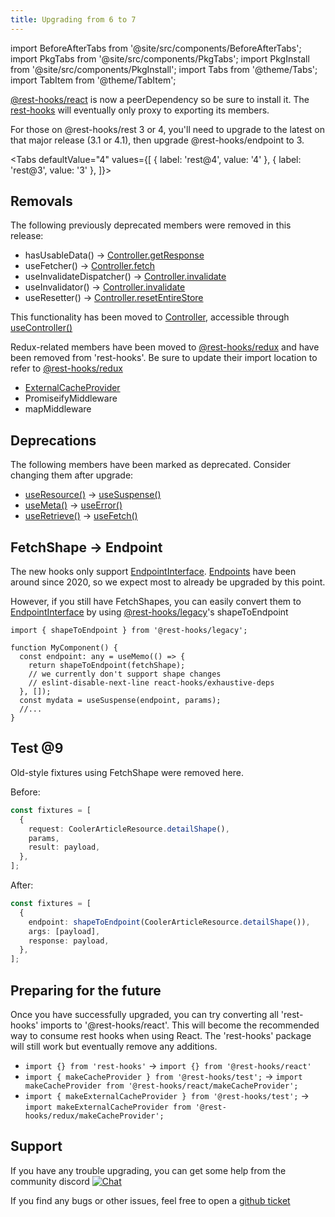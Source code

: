```yaml
---
title: Upgrading from 6 to 7
---
```


import BeforeAfterTabs from '@site/src/components/BeforeAfterTabs';
import PkgTabs from '@site/src/components/PkgTabs';
import PkgInstall from '@site/src/components/PkgInstall';
import Tabs from '@theme/Tabs';
import TabItem from '@theme/TabItem';

<PkgTabs pkgs="rest-hooks@7 @rest-hooks/react@6 @rest-hooks/redux@6 @rest-hooks/test@9" upgrade />

[@rest-hooks/react](https://www.npmjs.com/package/@rest-hooks/react) is now a peerDependency
so be sure to install it. The [rest-hooks](https://www.npmjs.com/package/rest-hooks) will eventually
only proxy to exporting its members.

For those on @rest-hooks/rest 3 or 4, you'll need to upgrade to the latest on that major release (3.1 or 4.1),
then upgrade @rest-hooks/endpoint to 3.

<Tabs
defaultValue="4"
values={[
{ label: 'rest@4', value: '4' },
{ label: 'rest@3', value: '3' },
]}>
<TabItem value="4">
<PkgInstall pkgs="@rest-hooks/rest@4.1 @rest-hooks/endpoint@3" upgrade />
</TabItem>
<TabItem value="3">
<PkgInstall pkgs="@rest-hooks/rest@3.1 @rest-hooks/endpoint@3" upgrade />
</TabItem>
</Tabs>

## Removals

The following previously deprecated members were removed in this release:

- hasUsableData() -> [Controller.getResponse](https://resthooks.io/docs/api/Controller#getResponse)
- useFetcher() -> [Controller.fetch](https://resthooks.io/docs/api/Controller#fetch)
- useInvalidateDispatcher() -> [Controller.invalidate](https://resthooks.io/docs/api/Controller#invalidate)
- useInvalidator() -> [Controller.invalidate](https://resthooks.io/docs/api/Controller#invalidate)
- useResetter() -> [Controller.resetEntireStore](https://resthooks.io/docs/api/Controller#resetEntireStore)

This functionality has been moved to [Controller](../api/Controller.md), accessible through
[useController()](../api/useController.md)

Redux-related members have been moved to [@rest-hooks/redux](https://www.npmjs.com/package/@rest-hooks/redux)
and have been removed from 'rest-hooks'. Be sure to update their import location to refer to [@rest-hooks/redux](https://www.npmjs.com/package/@rest-hooks/redux)

- [ExternalCacheProvider](../api/ExternalCacheProvider.md)
- PromiseifyMiddleware
- mapMiddleware

## Deprecations

The following members have been marked as deprecated. Consider changing them after upgrade:

- [useResource()](../api/useResource.md) -> [useSuspense()](../api/useSuspense.md)
- [useMeta()](../api/useMeta.md) -> [useError()](../api/useError.md)
- [useRetrieve()](../api/useRetrieve.md) -> [useFetch()](../api/useFetch.md)

## FetchShape -> Endpoint

The new hooks only support [EndpointInterface](/rest/api/Endpoint). [Endpoints](https://www.npmjs.com/package/@rest-hooks/endpoint)
have been around since 2020, so we expect most to already be upgraded by this point.

However, if you still have FetchShapes, you can easily convert them to [EndpointInterface](/rest/api/Endpoint) by
using [@rest-hooks/legacy](https://www.npmjs.com/package/@rest-hooks/legacy)'s shapeToEndpoint

```tsx
import { shapeToEndpoint } from '@rest-hooks/legacy';

function MyComponent() {
  const endpoint: any = useMemo(() => {
    return shapeToEndpoint(fetchShape);
    // we currently don't support shape changes
    // eslint-disable-next-line react-hooks/exhaustive-deps
  }, []);
  const mydata = useSuspense(endpoint, params);
  //...
}
```

## Test @9

Old-style fixtures using FetchShape were removed here.

Before:

```ts
const fixtures = [
  {
    request: CoolerArticleResource.detailShape(),
    params,
    result: payload,
  },
];
```

After:

```ts
const fixtures = [
  {
    endpoint: shapeToEndpoint(CoolerArticleResource.detailShape()),
    args: [payload],
    response: payload,
  },
];
```

## Preparing for the future

Once you have successfully upgraded, you can try converting all 'rest-hooks' imports to '@rest-hooks/react'.
This will become the recommended way to consume rest hooks when using React. The 'rest-hooks' package will
still work but eventually remove any additions.

- `import {} from 'rest-hooks'` -> `import {} from '@rest-hooks/react'`
- `import { makeCacheProvider } from '@rest-hooks/test';` -> `import makeCacheProvider from '@rest-hooks/react/makeCacheProvider';`
- `import { makeExternalCacheProvider } from '@rest-hooks/test';` -> `import makeExternalCacheProvider from '@rest-hooks/redux/makeCacheProvider';`

## Support

If you have any trouble upgrading, you can get some help from the community discord [![Chat](https://img.shields.io/discord/768254430381735967.svg?style=flat-square&colorB=758ED3)](https://discord.gg/35nb8Mz)

If you find any bugs or other issues, feel free to open a [github ticket](https://github.com/data-client/rest-hooks/issues/new/choose)
